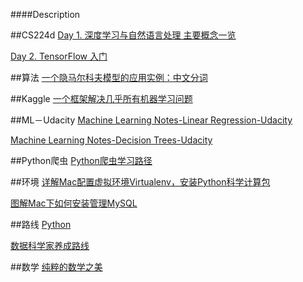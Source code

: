 ####Description

##CS224d
[Day 1. 深度学习与自然语言处理 主要概念一览](http://www.jianshu.com/p/6993edef96e4)

[Day 2. TensorFlow 入门](http://www.jianshu.com/p/6766fbcd43b9)

##算法
[一个隐马尔科夫模型的应用实例：中文分词](http://www.jianshu.com/p/f140c3a44ab6)


##Kaggle
[一个框架解决几乎所有机器学习问题](http://www.jianshu.com/p/63ef4b87e197)


##ML－Udacity
[Machine Learning Notes-Linear Regression-Udacity](http://www.jianshu.com/p/acd0ab3b9f94)

[Machine Learning Notes-Decision Trees-Udacity](http://www.jianshu.com/p/c2916d616acc)

##Python爬虫
[Python爬虫学习路径](https://github.com/AliceDudu/Learning-Notes/tree/master/Crawler)

##环境
[详解Mac配置虚拟环境Virtualenv，安装Python科学计算包](http://www.jianshu.com/p/51140800e8b4)

[图解Mac下如何安装管理MySQL](http://www.jianshu.com/p/251b3a60c50c)


##路线
[Python](http://www.jianshu.com/p/108cfb8f6d4b)

[数据科学家养成路线](http://www.jianshu.com/p/56b9fb4d02a9)


##数学
[纯粹的数学之美](http://www.jianshu.com/p/c9a7abc05fc3)





